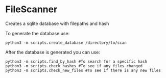 # FileScanner

Creates a sqlite database with filepaths and hash

To generate the database use:
```
python3 -m scripts.create_database /directory/to/scan
```

After the database is generated you can use:
```
python3 -m scripts.find_by_hash #To search for a specific hash
python3 -m scripts.check_hashes #To see if any files changed
python3 -m scripts.check_new_files #To see if there is any new files
```